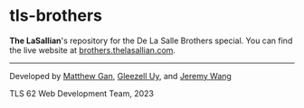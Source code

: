 # tls-brothers
**The LaSallian**'s repository for the De La Salle Brothers special. You can find the live website at [brothers.thelasallian.com](https://brothers.thelasallian.com/).

---

Developed by [Matthew Gan](https://github.com/ganmatthew), [Gleezell Uy](https://github.com/glinary), and [Jeremy Wang](https://github.com/jerw18)<br>

TLS 62 Web Development Team, 2023
